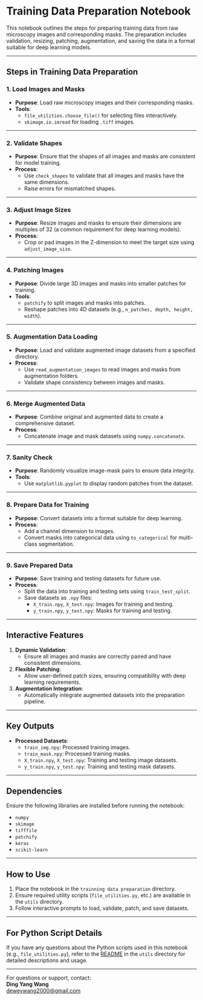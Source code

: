 # **Training Data Preparation Notebook**

This notebook outlines the steps for preparing training data from raw microscopy images and corresponding masks. The preparation includes validation, resizing, patching, augmentation, and saving the data in a format suitable for deep learning models.

---

## **Steps in Training Data Preparation**

### **1. Load Images and Masks**
- **Purpose**: Load raw microscopy images and their corresponding masks.
- **Tools**:
  - `file_utilities.choose_file()` for selecting files interactively.
  - `skimage.io.imread` for loading `.tiff` images.

---

### **2. Validate Shapes**
- **Purpose**: Ensure that the shapes of all images and masks are consistent for model training.
- **Process**:
  - Use `check_shapes` to validate that all images and masks have the same dimensions.
  - Raise errors for mismatched shapes.

---

### **3. Adjust Image Sizes**
- **Purpose**: Resize images and masks to ensure their dimensions are multiples of 32 (a common requirement for deep learning models).
- **Process**:
  - Crop or pad images in the Z-dimension to meet the target size using `adjust_image_size`.

---

### **4. Patching Images**
- **Purpose**: Divide large 3D images and masks into smaller patches for training.
- **Tools**:
  - `patchify` to split images and masks into patches.
  - Reshape patches into 4D datasets (e.g., `n_patches, depth, height, width`).

---

### **5. Augmentation Data Loading**
- **Purpose**: Load and validate augmented image datasets from a specified directory.
- **Process**:
  - Use `read_augmentation_images` to read images and masks from augmentation folders.
  - Validate shape consistency between images and masks.

---

### **6. Merge Augmented Data**
- **Purpose**: Combine original and augmented data to create a comprehensive dataset.
- **Process**:
  - Concatenate image and mask datasets using `numpy.concatenate`.

---

### **7. Sanity Check**
- **Purpose**: Randomly visualize image-mask pairs to ensure data integrity.
- **Tools**:
  - Use `matplotlib.pyplot` to display random patches from the dataset.

---

### **8. Prepare Data for Training**
- **Purpose**: Convert datasets into a format suitable for deep learning.
- **Process**:
  - Add a channel dimension to images.
  - Convert masks into categorical data using `to_categorical` for multi-class segmentation.

---

### **9. Save Prepared Data**
- **Purpose**: Save training and testing datasets for future use.
- **Process**:
  - Split the data into training and testing sets using `train_test_split`.
  - Save datasets as `.npy` files:
    - `X_train.npy`, `X_test.npy`: Images for training and testing.
    - `y_train.npy`, `y_test.npy`: Masks for training and testing.

---

## **Interactive Features**
1. **Dynamic Validation**:
   - Ensure all images and masks are correctly paired and have consistent dimensions.
2. **Flexible Patching**:
   - Allow user-defined patch sizes, ensuring compatibility with deep learning requirements.
3. **Augmentation Integration**:
   - Automatically integrate augmented datasets into the preparation pipeline.

---

## **Key Outputs**
- **Processed Datasets**:
  - `train_img.npy`: Processed training images.
  - `train_mask.npy`: Processed training masks.
  - `X_train.npy`, `X_test.npy`: Training and testing image datasets.
  - `y_train.npy`, `y_test.npy`: Training and testing mask datasets.

---

## **Dependencies**
Ensure the following libraries are installed before running the notebook:
- `numpy`
- `skimage`
- `tifffile`
- `patchify`
- `keras`
- `scikit-learn`

---

## **How to Use**
1. Place the notebook in the `trainning data preparation` directory.
2. Ensure required utility scripts (`file_utilities.py`, etc.) are available in the `utils` directory.
3. Follow interactive prompts to load, validate, patch, and save datasets.

---

## **For Python Script Details**
If you have any questions about the Python scripts used in this notebook (e.g., `file_utilities.py`), refer to the [README](../utils/README.md) in the `utils` directory for detailed descriptions and usage.

---

For questions or support, contact:  
**Ding Yang Wang**  
[deweywang2000@gmail.com](mailto:deweywang2000@gmail.com)
